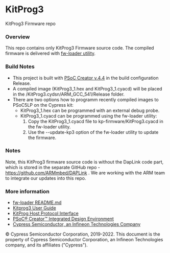 # KitProg3
KitProg3 Firmware repo

### Overview

This repo contains only KitProg3 Firmware source code.
The compiled firmware is delivered with [fw-loader utility](https://github.com/Infineon/Firmware-loader).

### Build Notes

- This project is built with [PSoC Creator v.4.4](https://www.infineon.com/cms/en/design-support/tools/sdk/psoc-software/psoc-creator/) in the build configuration Release.
- A compiled image (KitProg3_1.hex and KitProg3_1.cyacd) will be placed in the /KitProg3.cydsn/ARM_GCC_541/Release folder.
- There are two options how to programm recently compiled images to PSoC5LP on the Cypress kit:
  - KitProg3_1.hex can be programmed with an external debug probe.
  - KitProg3_1.cyacd can be programmed using the fw-loader utility:
     1. Copy the KitProg3_1.cyacd file to kp-firmware/KitProg3.cyacd in the fw-loader utility.
     2. Use the --update-kp3 option of the fw-loader utility to update the firmware.

### Notes
Note, this KitProg3 firmware source code is without the DapLink code part, which is stored in the separate GitHub repo - https://github.com/ARMmbed/DAPLink . We are working with the ARM team to integrate our updates into this repo.

### More information

-   [fw-loader README.md](https://github.com/Infineon/Firmware-loader/blob/master/README.md)
-   [Kitprog3 User Guide](https://www.infineon.com/dgdl/Infineon-KitProg3_User_Guide-UserManual-v01_00-EN.pdf?fileId=8ac78c8c7d0d8da4017d0f01221f1853)
-   [KitProg Host Protocol Interface](https://www.infineon.com/dgdl/Infineon-KitProg_Host_Protocol_Interface-UserManual-v01_00-EN.pdf?fileId=8ac78c8c7d0d8da4017d0f0125c8185e)
-   [PSoC® Creator™ Integrated Design Environment](https://www.infineon.com/cms/en/design-support/tools/sdk/psoc-software/psoc-creator/)
-   [Cypress Semiconductor, an Infineon Technologies Company](http://www.cypress.com)

© Cypress Semiconductor Corporation, 2019-2022. This document is the property of Cypress Semiconductor Corporation, an Infineon Technologies company, and its affiliates ("Cypress").
